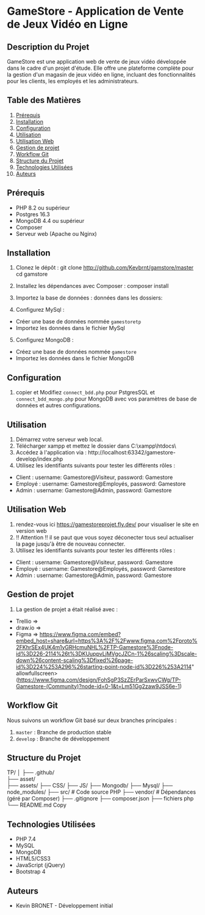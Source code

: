 # GameStore - Application de Vente de Jeux Vidéo en Ligne

## Description du Projet

GameStore est une application web de vente de jeux vidéo développée dans le cadre d'un projet d'étude. Elle offre une plateforme complète pour la gestion d'un magasin de jeux vidéo en ligne, incluant des fonctionnalités pour les clients, les employés et les administrateurs.

## Table des Matières

1. [Prérequis](#prérequis)
2. [Installation](#installation)
3. [Configuration](#configuration)
4. [Utilisation](#utilisation)
5. [Utilisation Web](#utilisation-web)
6. [Gestion de projet](#gestion-de-projet)
7. [Workflow Git](#workflow-git)
8. [Structure du Projet](#structure-du-projet)
9. [Technologies Utilisées](#technologies-utilisées)
10. [Auteurs](#auteurs)

## Prérequis

- PHP 8.2 ou supérieur
- Postgres 16.3
- MongoDB 4.4 ou supérieur
- Composer
- Serveur web (Apache ou Nginx)

## Installation

1. Clonez le dépôt :
git clone http://github.com/Kevbrnt/gamstore/master
cd gamstore

3. Installez les dépendances avec Composer :
composer install

4. Importez la base de données :
données dans les dossiers:
5. Configurez MySql :
 - Créer une base de données nommée `gamestoretp`
 - Importez les données dans le fichier MySql

5. Configurez MongoDB :
- Créez une base de données nommée `gamestore`
- Importez les données dans le fichier MongoDB

## Configuration

1. copier et Modifiez `connect_bdd.php` pour PstgresSQL et `connect_bdd_mongo.php` pour MongoDB avec vos paramètres de base de données et autres configurations.

## Utilisation

1. Démarrez votre serveur web local.
2. Télécharger xampp et mettez le dossier dans C:\xampp\htdocs\
3. Accédez à l'application via : http://localhost:63342/gamestore-develop/index.php
4. Utilisez les identifiants suivants pour tester les différents rôles :
- Client : username: Gamestore@Visiteur, password: Gamestore
- Employé : username: Gamestore@Employés, password: Gamestore
- Admin : username: Gamestore@Admin, password: Gamestore

## Utilisation Web
1. rendez-vous ici https://gamestoreprojet.fly.dev/ pour visualiser le site en version web
2. !! Attention !! il se paut que vous soyez déconecter tous seul actualiser la page jusqu'à être de nouveau connecter.
3. Utilisez les identifiants suivants pour tester les différents rôles :
- Client : username: Gamestore@Visiteur, password: Gamestore
- Employé : username: Gamestore@Employés, password: Gamestore
- Admin : username: Gamestore@Admin, password: Gamestore

## Gestion de projet
1. La gestion de projet a était réalisé avec :
 - Trellio => 
 - draw.io =>
 - Figma => https://www.figma.com/embed?embed_host=share&url=https%3A%2F%2Fwww.figma.com%2Fproto%2FKhrSEx4UK4m1yGRHcmuNHL%2FTP-Gamestore%3Fnode-id%3D226-2114%26t%3DKUuppvLjMVgcJZCn-1%26scaling%3Dscale-down%26content-scaling%3Dfixed%26page-id%3D224%253A296%26starting-point-node-id%3D226%253A2114" allowfullscreen>(https://www.figma.com/design/FohSgP3SzZErParSxwvCWg/TP-Gamestore-(Community)?node-id=0-1&t=Lm51Gg2zaw9JSS6e-1)
   
## Workflow Git

Nous suivons un workflow Git basé sur deux branches principales :
1. `master` : Branche de production stable
2. `develop` : Branche de développement

## Structure du Projet
TP/
│
├── .github/        
├── asset/              
├── assets/
├── CSS/
├── JS/
├── Mongodb/
├── Mysql/
├── node_modules/
├── src/               # Code source PHP
├── vendor/            # Dépendances (géré par Composer)
├── .gitignore
├── composer.json
├── fichiers php
└── README.md
Copy
## Technologies Utilisées

- PHP 7.4
- MySQL
- MongoDB
- HTML5/CSS3
- JavaScript (jQuery)
- Bootstrap 4

## Auteurs

- Kevin BRONET - Développement initial
